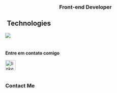 <h3 align="center">
  Front-end Developer
</h3>

## &nbsp;Technologies

<img src="https://skillicons.dev/icons?i=vscode,html,css,js,react,nodejs,git,github&theme=dark" />

#

  <p><strong>Entre em contato comigo</strong></p>

<div align="left">
  <a href="https://www.linkedin.com/in/miguel-lamonier-5b2567309/" ><img src="https://img.shields.io/static/v1?message=LinkedIn&logo=linkedin&label=&color=0077B5&logoColor=white&labelColor=&style=for-the-badge" height="32" alt="linkedin logo" style="display: inline-block;" /></a>
</div>

#

<h3>Contact Me</h3>
<div align="left">
<p>
<a href="mailto:mlamonier.dev@gmail.com">
